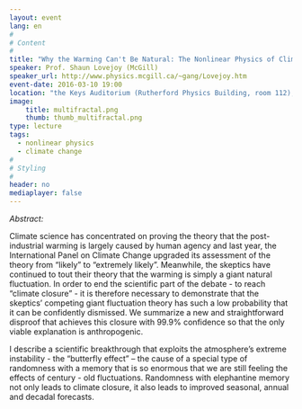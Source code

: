 ```yaml
---
layout: event
lang: en
#
# Content
#
title: "Why the Warming Can't Be Natural: The Nonlinear Physics of Climate Closure"
speaker: Prof. Shaun Lovejoy (McGill)
speaker_url: http://www.physics.mcgill.ca/~gang/Lovejoy.htm
event-date: 2016-03-10 19:00
location: "the Keys Auditorium (Rutherford Physics Building, room 112), McGill University"
image:
    title: multifractal.png
    thumb: thumb_multifractal.png
type: lecture
tags:
  - nonlinear physics
  - climate change
#
# Styling
#
header: no
mediaplayer: false
---
```

*Abstract:*

Climate science has concentrated on proving the theory that the post-industrial warming is largely caused by human agency and last year, the International Panel on Climate Change upgraded its assessment of the theory from “likely” to “extremely likely”. Meanwhile, the skeptics have continued to tout their theory that the warming is simply a giant natural fluctuation. In order to end the scientific part of the debate - to reach “climate closure” - it is therefore necessary to demonstrate that the skeptics’ competing giant fluctuation theory has such a low probability that it can be confidently dismissed. We summarize a new and straightforward disproof that achieves this closure with 99.9% confidence so that the only viable explanation is anthropogenic.

I describe a scientific breakthrough that exploits the atmosphere’s extreme instability - the “butterfly effect” – the cause of a special type of randomness with a memory that is so enormous that we are still feeling the effects of century - old fluctuations. Randomness with elephantine memory not only leads to climate closure, it also leads to improved seasonal, annual and decadal forecasts.
